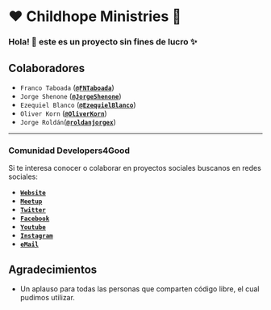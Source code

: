 # :heart: Childhope Ministries :children_crossing:  

### Hola! :wave: este es un proyecto sin fines de lucro :sparkles:

## Colaboradores

- `Franco Taboada` (**[`@FNTaboada`](https://github.com/FNTaboada)**)
- `Jorge Shenone` (**[`@JorgeShenone`](https://twitter.com/)**)
- `Ezequiel Blanco` (**[`@EzequielBlanco`](https://twitter.com/)**)
- `Oliver Korn` (**[`@OliverKorn`](https://twitter.com/)**)
- `Jorge Roldán`(**[`@roldanjorgex`](https://twitter.com/roldanjorgex)**)

---

### Comunidad Developers4Good

Si te interesa conocer o colaborar en proyectos sociales buscanos en redes sociales:

- **[`Website`](https://developersforgood.com)**  
- **[`Meetup`](http://bit.do/Meetup_D4G)**   
- **[`Twitter`](http://bit.do/Tw_D4G)**  
- **[`Facebook`](http://bit.do/Fb_D4G)**
- **[`Youtube`](http://bit.do/youtube_D4G)**
- **[`Instagram`](http://bit.do/Ig_D4G)**
- **[`eMail`](mailto:devs4good@laburojoven.com)**  


## Agradecimientos

- Un aplauso para todas las personas que comparten código libre, el cual pudimos utilizar.
